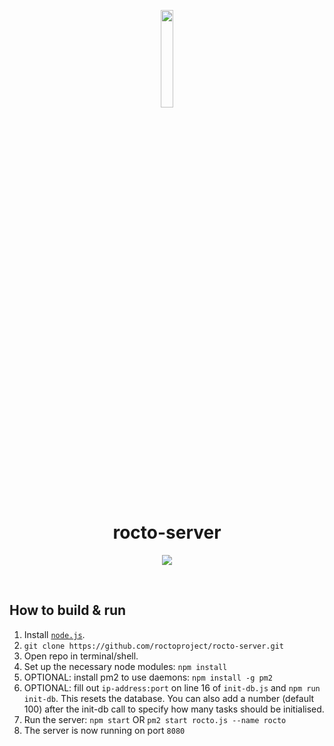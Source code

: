 <p align="center">
  <img src="https://raw.githubusercontent.com/roctoproject/rocto-server/api-spec/icon.png" width="20%"></img>
  <h1 align="center">rocto-server</h1>
  <p align="center">
    <a href="https://travis-ci.org/roctoproject/rocto-server"><img src="https://travis-ci.org/roctoproject/rocto-server.svg"></a>
    </a>
  </p>
</p>
<br/>

## How to build & run

1. Install [`node.js`](https://nodejs.org/en/download/).
2. `git clone https://github.com/roctoproject/rocto-server.git`
3. Open repo in terminal/shell.
4. Set up the necessary node modules: `npm install`
5. OPTIONAL: install pm2 to use daemons: `npm install -g pm2`
6. OPTIONAL: fill out `ip-address:port` on line 16 of `init-db.js` and `npm run init-db`. This resets the database. You can also add a number (default 100) after the init-db call to specify how many tasks should be initialised.
6. Run the server: `npm start` OR `pm2 start rocto.js --name rocto`
7. The server is now running on port `8080`
